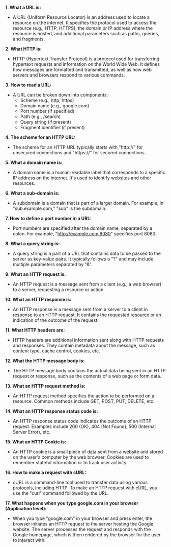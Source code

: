 **1. What a URL is:**
   - A URL (Uniform Resource Locator) is an address used to locate a resource on the internet. It specifies the protocol used to access the resource (e.g., HTTP, HTTPS), the domain or IP address where the resource is hosted, and additional parameters such as paths, queries, and fragments.

**2. What HTTP is:**
   - HTTP (Hypertext Transfer Protocol) is a protocol used for transferring hypertext requests and information on the World Wide Web. It defines how messages are formatted and transmitted, as well as how web servers and browsers respond to various commands.

**3. How to read a URL:**
   - A URL can be broken down into components:
     - Scheme (e.g., http, https)
     - Domain name (e.g., google.com)
     - Port number (if specified)
     - Path (e.g., /search)
     - Query string (if present)
     - Fragment identifier (if present)

**4. The scheme for an HTTP URL:**
   - The scheme for an HTTP URL typically starts with "http://" for unsecured connections and "https://" for secured connections.

**5. What a domain name is:**
   - A domain name is a human-readable label that corresponds to a specific IP address on the internet. It's used to identify websites and other resources.

**6. What a sub-domain is:**
   - A subdomain is a domain that is part of a larger domain. For example, in "sub.example.com," "sub" is the subdomain.

**7. How to define a port number in a URL:**
   - Port numbers are specified after the domain name, separated by a colon. For example, "http://example.com:8080" specifies port 8080.

**8. What a query string is:**
   - A query string is a part of a URL that contains data to be passed to the server as key-value pairs. It typically follows a "?" and may include multiple parameters separated by "&".

**9. What an HTTP request is:**
   - An HTTP request is a message sent from a client (e.g., a web browser) to a server, requesting a resource or action.

**10. What an HTTP response is:**
   - An HTTP response is a message sent from a server to a client in response to an HTTP request. It contains the requested resource or an indication of the outcome of the request.

**11. What HTTP headers are:**
   - HTTP headers are additional information sent along with HTTP requests and responses. They contain metadata about the message, such as content type, cache control, cookies, etc.

**12. What the HTTP message body is:**
   - The HTTP message body contains the actual data being sent in an HTTP request or response, such as the contents of a web page or form data.

**13. What an HTTP request method is:**
   - An HTTP request method specifies the action to be performed on a resource. Common methods include GET, POST, PUT, DELETE, etc.

**14. What an HTTP response status code is:**
   - An HTTP response status code indicates the outcome of an HTTP request. Examples include 200 (OK), 404 (Not Found), 500 (Internal Server Error), etc.

**15. What an HTTP Cookie is:**
   - An HTTP cookie is a small piece of data sent from a website and stored on the user's computer by the web browser. Cookies are used to remember stateful information or to track user activity.

**16. How to make a request with cURL:**
   - cURL is a command-line tool used to transfer data using various protocols, including HTTP. To make an HTTP request with cURL, you use the "curl" command followed by the URL.

**17. What happens when you type google.com in your browser (Application level):**
   - When you type "google.com" in your browser and press enter, the browser initiates an HTTP request to the server hosting the Google website. The server processes the request and responds with the Google homepage, which is then rendered by the browser for the user to interact with.

